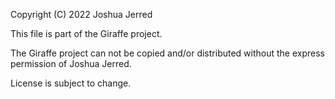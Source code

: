 Copyright (C) 2022 Joshua Jerred

This file is part of the Giraffe project.

The Giraffe project can not be copied and/or distributed without the express
permission of Joshua Jerred.

License is subject to change.